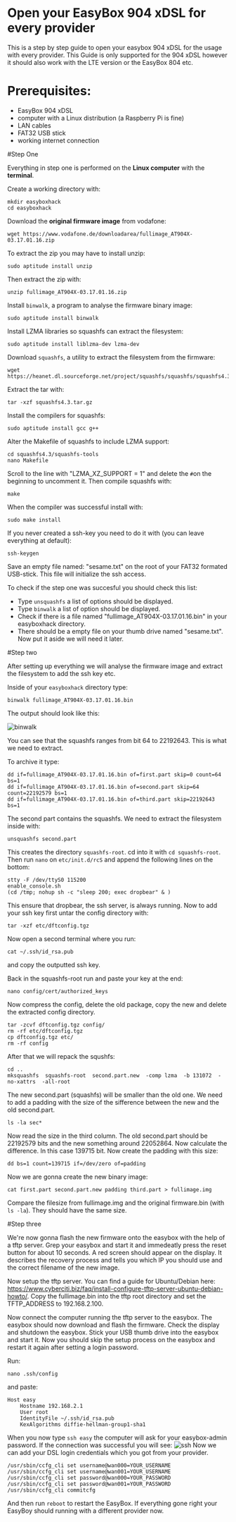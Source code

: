# Open your EasyBox 904 xDSL for every provider
This is a step by step guide to open your easybox 904 xDSL for the usage with every provider. This Guide is only supported for the 904 xDSL however it should also work with the LTE version or the EasyBox 804 etc.

# Prerequisites:
- EasyBox 904 xDSL
- computer with a Linux distribution (a Raspberry Pi is fine)
- LAN cables
- FAT32 USB stick
- working internet connection

#Step One

Everything in step one is performed on the **Linux computer** with the **terminal**.

Create a working directory with:
```
mkdir easyboxhack
cd easyboxhack
```
Download the **original firmware image** from vodafone:
```
wget https://www.vodafone.de/downloadarea/fullimage_AT904X-03.17.01.16.zip
```
To extract the zip you may have to install unzip:
```
sudo aptitude install unzip
```
Then extract the zip with:
```
unzip fullimage_AT904X-03.17.01.16.zip
```
Install `binwalk`, a program to analyse the firmware binary image:
```
sudo aptitude install binwalk
```
Install LZMA libraries so squashfs can extract the filesystem:
```
sudo aptitude install liblzma-dev lzma-dev
```
Download `squashfs`, a utility to extract the filesystem from the firmware:
```
wget https://heanet.dl.sourceforge.net/project/squashfs/squashfs/squashfs4.3/squashfs4.3.tar.gz
```
Extract the tar with:
```
tar -xzf squashfs4.3.tar.gz
```
Install the compilers for squashfs:
```
sudo aptitude install gcc g++
```
Alter the Makefile of squashfs to include LZMA support:
```
cd squashfs4.3/squashfs-tools
nano Makefile
```
Scroll to the line with "LZMA_XZ_SUPPORT = 1" and delete the `#`on the beginning to uncomment it. Then compile squashfs with:
```
make
```
When the compiler was successful install with:
```
sudo make install
```
If you never created a ssh-key you need to do it with (you can leave everything at default):
```
ssh-keygen
```
Save an empty file named: "sesame.txt" on the root of your FAT32 formated USB-stick. This file will initialize the ssh access.

To check if the step one was succesful you should check this list:

+ Type `unsquashfs` a list of options should be displayed.
+ Type `binwalk` a list of option should be displayed.
+ Check if there is a file named "fullimage_AT904X-03.17.01.16.bin" in your easyboxhack directory.
+ There should be a empty file on your thumb drive named "sesame.txt". Now put it aside we will need it later.


#Step two

After setting up everything we will analyse the firmware image and extract the filesystem to add the ssh key etc.

Inside of your `easyboxhack` directory type:
```
binwalk fullimage_AT904X-03.17.01.16.bin
```
The output should look like this:

![binwalk](https://github.com/majuss/easybox904/blob/master/static/binwalk_out.png)

You can see that the squashfs ranges from bit 64 to 22192643. This is what we need to extract.

To archive it type:
```
dd if=fullimage_AT904X-03.17.01.16.bin of=first.part skip=0 count=64 bs=1
dd if=fullimage_AT904X-03.17.01.16.bin of=second.part skip=64 count=22192579 bs=1
dd if=fullimage_AT904X-03.17.01.16.bin of=third.part skip=22192643 bs=1
```
The second part contains the squashfs. We need to extract the filesystem inside with:
```
unsquashfs second.part
```
This creates the directory `squashfs-root`. cd into it with `cd squashfs-root`. Then run `nano` on `etc/init.d/rcS` and append the following lines on the bottom:
```
stty -F /dev/ttyS0 115200
enable_console.sh
(cd /tmp; nohup sh -c "sleep 200; exec dropbear" & )
```
This ensure that dropbear, the ssh server, is always running.
Now to add your ssh key first untar the config directory with:
```
tar -xzf etc/dftconfig.tgz
```
Now open a second terminal where you run:
```
cat ~/.ssh/id_rsa.pub
```
and copy the outputted ssh key.

Back in the squashfs-root run and paste your key at the end:
```
nano config/cert/authorized_keys
```
Now compress the config, delete the old package, copy the new and delete the extracted config directory.
```
tar -zcvf dftconfig.tgz config/
rm -rf etc/dftconfig.tgz
cp dftconfig.tgz etc/
rm -rf config
```
After that we will repack the squshfs:
```
cd ..
mksquashfs  squashfs-root  second.part.new  -comp lzma  -b 131072  -no-xattrs  -all-root
```
The new second.part (squashfs) will be smaller than the old one. We need to add a padding with the size of the sifference between the new and the old second.part.
```
ls -la sec*
```
Now read the size in the third column. The old second.part should be 22192579 bits and the new something around 22052864. Now calculate the difference. In this case 139715 bit. Now create the padding with this size:

```
dd bs=1 count=139715 if=/dev/zero of=padding
```
Now we are gonna create the new binary image:
```
cat first.part second.part.new padding third.part > fullimage.img
```

Compare the filesize from fullimage.img and the original firmware.bin (with `ls -la`). They should have the same size.

#Step three

We're now gonna flash the new firmware onto the easybox with the help of a tftp server.
Grep your easybox and start it and immedeatly press the reset button for about 10 seconds. A red screen should appear on the display. It describes the recovery process and tells you which IP you should use and the correct filename of the new image.

Now setup the tftp server. You can find a guide for Ubuntu/Debian here: https://www.cyberciti.biz/faq/install-configure-tftp-server-ubuntu-debian-howto/.
Copy the fullimage.bin into the tftp root directory and set the TFTP_ADDRESS to 192.168.2.100.

Now connect the computer running the tftp server to the easybox. The easybox should now download and flash the firmware. Check the display and shutdown the easybox. Stick your USB thumb drive into the easybox and start it.
Now you should skip the setup process on the easybox and restart it again after setting a login password.

Run:
```
nano .ssh/config
```
and paste:
```
Host easy
	Hostname 192.168.2.1
	User root
	IdentityFile ~/.ssh/id_rsa.pub
	KexAlgorithms diffie-hellman-group1-sha1

```
When you now type `ssh easy` the computer will ask for your easybox-admin password. If the connection was successful you will see:
![ssh](https://github.com/majuss/easybox904/blob/master/static/ssh.png)
Now we can add your DSL login credentials which you got from your provider.
```
/usr/sbin/ccfg_cli set username@wan000=YOUR_USERNAME
/usr/sbin/ccfg_cli set username@wan001=YOUR_USERNAME
/usr/sbin/ccfg_cli set password@wan000=YOUR_PASSWORD
/usr/sbin/ccfg_cli set password@wan001=YOUR_PASSWORD
/usr/sbin/ccfg_cli commitcfg
```
And then run `reboot` to restart the EasyBox. If everything gone right your EasyBoy should running with a different provider now.